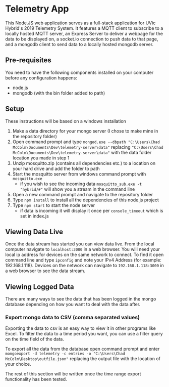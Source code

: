 # Telemetry App
This Node.JS web application serves as a full-stack application for UVic Hybrid's 2019 Telemetry System. It features a MQTT client to subscribe to a locally hosted MQTT server, an Express Server to deliver a webpage for the data to be displayed on, a socket.io connection to push data to that page, and a mongodb client to send data to a locally hosted mongodb server. 

## Pre-requisites
You need to have the following components installed on your computer before any configuration happens: 
 - node.js
 - mongodb (with the bin folder added to path)

## Setup
These instructions will be based on a windows installation
1. Make a data directory for your mongo server (I chose to make mine in the repository folder)
2. Open command prompt and type `mongod.exe --dbpath "C:\Users\Chad McColm\Documents\Dev\telemetry-server\data"` replacing `"C:\Users\Chad McColm\Documents\Dev\telemetry-server\data"` with the data folder location you made in step 1
3. Unzip mosquitto.zip (contains all dependencies etc.) to a location on your hard drive and add the folder to path
4. Start the mosquitto server from windows command prompt with `mosquitto.exe`
    - if you wish to see the incoming data `mosquitto_sub.exe -t "hybrid/#"` will show you a stream in the command line
5. Open a new command prompt and navigate to the repository folder
6. Type `npm install` to install all the dependencies of this node.js project
7. Type `npm start` to start the node server
    - if data is incoming it will display it once per `console_timeout` which is set in index.js

## Viewing Data Live
Once the data stream has started you can view data live. From the local computer navigate to `localhost:3000` in a web browser. You will need your local ip address for devices on the same network to connect. To find it open command line and type `ipconfig` and note your IPv4 Address (for example: 192.168.1.118). Devices on the network can navigate to `192.168.1.118:3000` in a web browser to see the data stream. 

## Viewing Logged Data
There are many ways to see the data that has been logged in the mongo database depending on how you want to deal with the data after.

### Export mongo data to CSV (comma separated values)
Exporting the data to csv is an easy way to view it in other programs like Excel. To filter the data to a time period you want, you can use a filter query on the time field of the data. 

To export all the data from the database open command prompt and enter `mongoexport -d telemetry -c entries -o "C:\Users\Chad McColm\Desktop\outfile.json"` replacing the output file with the location of your choice.

The rest of this section will be written once the time range export functionality has been tested. 
